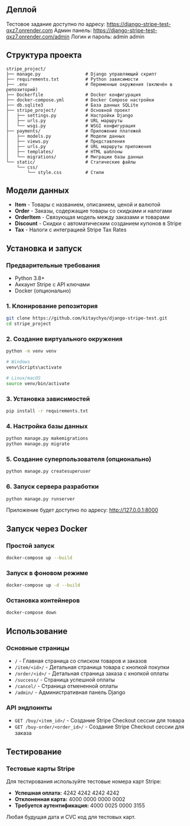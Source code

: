## Деплой

Тестовое задание доступно по адресу: https://django-stripe-test-qxz7.onrender.com
Админ панель: https://django-stripe-test-qxz7.onrender.com/admin
Логин и пароль: admin admin

## Структура проекта

```
stripe_project/
├── manage.py                 # Django управляющий скрипт
├── requirements.txt          # Python зависимости
├── .env                      # Переменные окружения (включён в репозиторий)
├── Dockerfile                # Docker конфигурация
├── docker-compose.yml        # Docker Compose настройки
├── db.sqlite3                # База данных SQLite
├── stripe_project/           # Основной проект
│   ├── settings.py           # Настройки Django
│   ├── urls.py               # URL маршруты
│   └── wsgi.py               # WSGI конфигурация
├── payments/                 # Приложение платежей
│   ├── models.py             # Модели данных
│   ├── views.py              # Представления
│   ├── urls.py               # URL маршруты приложения
│   ├── templates/            # HTML шаблоны
│   └── migrations/           # Миграции базы данных
└── static/                   # Статические файлы
    └── css/
        └── style.css         # Стили
```

## Модели данных

- **Item** - Товары с названием, описанием, ценой и валютой
- **Order** - Заказы, содержащие товары со скидками и налогами
- **OrderItem** - Связующая модель между заказами и товарами
- **Discount** - Скидки с автоматическим созданием купонов в Stripe
- **Tax** - Налоги с интеграцией Stripe Tax Rates

## Установка и запуск

### Предварительные требования

- Python 3.8+
- Аккаунт Stripe с API ключами
- Docker (опционально)

### 1. Клонирование репозитория

```bash
git clone https://github.com/kitaychyo/django-stripe-test.git
cd stripe_project
```

### 2. Создание виртуального окружения

```bash
python -m venv venv

# Windows
venv\Scripts\activate

# Linux/macOS
source venv/bin/activate
```

### 3. Установка зависимостей

```bash
pip install -r requirements.txt
```

### 4. Настройка базы данных

```bash
python manage.py makemigrations
python manage.py migrate
```

### 5. Создание суперпользователя (опционально)

```bash
python manage.py createsuperuser
```

### 6. Запуск сервера разработки

```bash
python manage.py runserver
```

Приложение будет доступно по адресу: http://127.0.0.1:8000

## Запуск через Docker

### Простой запуск

```bash
docker-compose up --build
```

### Запуск в фоновом режиме

```bash
docker-compose up -d --build
```

### Остановка контейнеров

```bash
docker-compose down
```

## Использование

### Основные страницы

- `/` - Главная страница со списком товаров и заказов
- `/item/<id>/` - Детальная страница товара с кнопкой покупки
- `/order/<id>/` - Детальная страница заказа с кнопкой оплаты
- `/success/` - Страница успешной оплаты
- `/cancel/` - Страница отмененной оплаты
- `/admin/` - Административная панель Django

### API эндпоинты

- `GET /buy/<item_id>/` - Создание Stripe Checkout сессии для товара
- `GET /buy-order/<order_id>/` - Создание Stripe Checkout сессии для заказа

## Тестирование

### Тестовые карты Stripe

Для тестирования используйте тестовые номера карт Stripe:

- **Успешная оплата:** 4242 4242 4242 4242
- **Отклоненная карта:** 4000 0000 0000 0002
- **Требуется аутентификация:** 4000 0025 0000 3155

Любая будущая дата и CVC код для тестовых карт.

